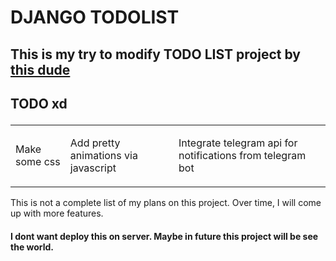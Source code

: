 <h1> DJANGO TODOLIST </h1>

<h2>
    <p> This is my try to modify TODO LIST project by <a href='https://github.com/divanov11/Django-To-Do-list-with-user-authentication'>this dude</a>
</h2>

<h2>
    <p> TODO xd </p>
</h2>
<table>
    <tr>
        <td><p>Make some css</p></td>
        <td><p>Add pretty animations via javascript</p></td>
        <td><p>Integrate telegram api for notifications from telegram bot</p></td>
    </tr>
</table>

<p>
    This is not a complete list of my plans on this project. Over time, I will come up with more features.
</p>

<h4>
    I dont want deploy this on server. Maybe in future this project will be see the world.
</h4>
